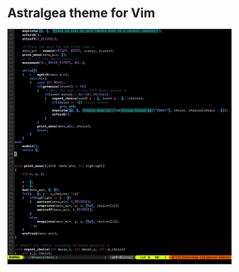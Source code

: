 # Astralgea theme for Vim

![Screenshot](https://raw.githubusercontent.com/AstralCam/astralgea-vim/master/colors/screenshot.png)

